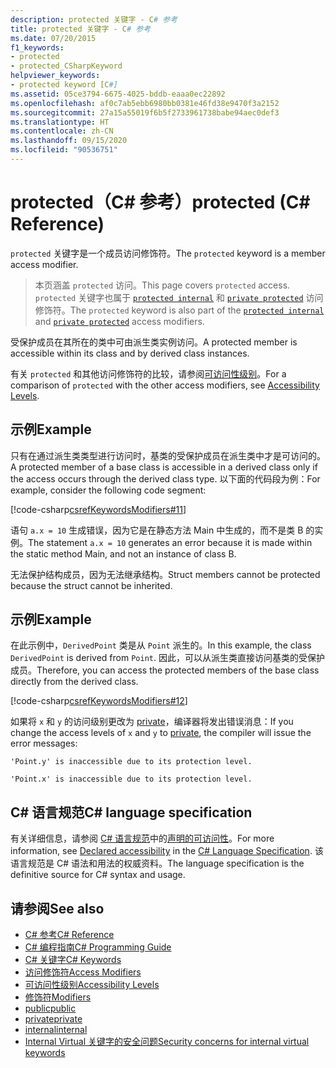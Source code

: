 ```yaml
---
description: protected 关键字 - C# 参考
title: protected 关键字 - C# 参考
ms.date: 07/20/2015
f1_keywords:
- protected
- protected_CSharpKeyword
helpviewer_keywords:
- protected keyword [C#]
ms.assetid: 05ce3794-6675-4025-bddb-eaaa0ec22892
ms.openlocfilehash: af0c7ab5ebb6980bb0381e46fd38e9470f3a2152
ms.sourcegitcommit: 27a15a55019f6b5f2733961738babe94aec0def3
ms.translationtype: HT
ms.contentlocale: zh-CN
ms.lasthandoff: 09/15/2020
ms.locfileid: "90536751"
---
```

# <a name="protected-c-reference"></a><span data-ttu-id="9d6d9-103">protected（C# 参考）</span><span class="sxs-lookup"><span data-stu-id="9d6d9-103">protected (C# Reference)</span></span>

<span data-ttu-id="9d6d9-104">`protected` 关键字是一个成员访问修饰符。</span><span class="sxs-lookup"><span data-stu-id="9d6d9-104">The `protected` keyword is a member access modifier.</span></span>

 > <span data-ttu-id="9d6d9-105">本页涵盖 `protected` 访问。</span><span class="sxs-lookup"><span data-stu-id="9d6d9-105">This page covers `protected` access.</span></span> <span data-ttu-id="9d6d9-106">`protected` 关键字也属于 [`protected internal`](protected-internal.md) 和 [`private protected`](private-protected.md) 访问修饰符。</span><span class="sxs-lookup"><span data-stu-id="9d6d9-106">The `protected` keyword is also part of the [`protected internal`](protected-internal.md) and [`private protected`](private-protected.md) access modifiers.</span></span>

<span data-ttu-id="9d6d9-107">受保护成员在其所在的类中可由派生类实例访问。</span><span class="sxs-lookup"><span data-stu-id="9d6d9-107">A protected member is accessible within its class and by derived class instances.</span></span>

<span data-ttu-id="9d6d9-108">有关 `protected` 和其他访问修饰符的比较，请参阅[可访问性级别](accessibility-levels.md)。</span><span class="sxs-lookup"><span data-stu-id="9d6d9-108">For a comparison of `protected` with the other access modifiers, see [Accessibility Levels](accessibility-levels.md).</span></span>

## <a name="example"></a><span data-ttu-id="9d6d9-109">示例</span><span class="sxs-lookup"><span data-stu-id="9d6d9-109">Example</span></span>

<span data-ttu-id="9d6d9-110">只有在通过派生类类型进行访问时，基类的受保护成员在派生类中才是可访问的。</span><span class="sxs-lookup"><span data-stu-id="9d6d9-110">A protected member of a base class is accessible in a derived class only if the access occurs through the derived class type.</span></span> <span data-ttu-id="9d6d9-111">以下面的代码段为例：</span><span class="sxs-lookup"><span data-stu-id="9d6d9-111">For example, consider the following code segment:</span></span>

[!code-csharp[csrefKeywordsModifiers#11](~/samples/snippets/csharp/VS_Snippets_VBCSharp/csrefKeywordsModifiers/CS/csrefKeywordsModifiers.cs#11)]

<span data-ttu-id="9d6d9-112">语句 `a.x = 10` 生成错误，因为它是在静态方法 Main 中生成的，而不是类 B 的实例。</span><span class="sxs-lookup"><span data-stu-id="9d6d9-112">The statement `a.x = 10` generates an error because it is made within the static method Main, and not an instance of class B.</span></span>

<span data-ttu-id="9d6d9-113">无法保护结构成员，因为无法继承结构。</span><span class="sxs-lookup"><span data-stu-id="9d6d9-113">Struct members cannot be protected because the struct cannot be inherited.</span></span>

## <a name="example"></a><span data-ttu-id="9d6d9-114">示例</span><span class="sxs-lookup"><span data-stu-id="9d6d9-114">Example</span></span>

<span data-ttu-id="9d6d9-115">在此示例中，`DerivedPoint` 类是从 `Point` 派生的。</span><span class="sxs-lookup"><span data-stu-id="9d6d9-115">In this example, the class `DerivedPoint` is derived from `Point`.</span></span> <span data-ttu-id="9d6d9-116">因此，可以从派生类直接访问基类的受保护成员。</span><span class="sxs-lookup"><span data-stu-id="9d6d9-116">Therefore, you can access the protected members of the base class directly from the derived class.</span></span>

[!code-csharp[csrefKeywordsModifiers#12](~/samples/snippets/csharp/VS_Snippets_VBCSharp/csrefKeywordsModifiers/CS/csrefKeywordsModifiers.cs#12)]  

<span data-ttu-id="9d6d9-117">如果将 `x` 和 `y` 的访问级别更改为 [private](private.md)，编译器将发出错误消息：</span><span class="sxs-lookup"><span data-stu-id="9d6d9-117">If you change the access levels of `x` and `y` to [private](private.md), the compiler will issue the error messages:</span></span>

`'Point.y' is inaccessible due to its protection level.`

`'Point.x' is inaccessible due to its protection level.`

## <a name="c-language-specification"></a><span data-ttu-id="9d6d9-118">C# 语言规范</span><span class="sxs-lookup"><span data-stu-id="9d6d9-118">C# language specification</span></span>  

<span data-ttu-id="9d6d9-119">有关详细信息，请参阅 [C# 语言规范](/dotnet/csharp/language-reference/language-specification/introduction)中的[声明的可访问性](~/_csharplang/spec/basic-concepts.md#declared-accessibility)。</span><span class="sxs-lookup"><span data-stu-id="9d6d9-119">For more information, see [Declared accessibility](~/_csharplang/spec/basic-concepts.md#declared-accessibility) in the [C# Language Specification](/dotnet/csharp/language-reference/language-specification/introduction).</span></span> <span data-ttu-id="9d6d9-120">该语言规范是 C# 语法和用法的权威资料。</span><span class="sxs-lookup"><span data-stu-id="9d6d9-120">The language specification is the definitive source for C# syntax and usage.</span></span>

## <a name="see-also"></a><span data-ttu-id="9d6d9-121">请参阅</span><span class="sxs-lookup"><span data-stu-id="9d6d9-121">See also</span></span>

- [<span data-ttu-id="9d6d9-122">C# 参考</span><span class="sxs-lookup"><span data-stu-id="9d6d9-122">C# Reference</span></span>](../index.md)
- [<span data-ttu-id="9d6d9-123">C# 编程指南</span><span class="sxs-lookup"><span data-stu-id="9d6d9-123">C# Programming Guide</span></span>](../../programming-guide/index.md)
- [<span data-ttu-id="9d6d9-124">C# 关键字</span><span class="sxs-lookup"><span data-stu-id="9d6d9-124">C# Keywords</span></span>](index.md)
- [<span data-ttu-id="9d6d9-125">访问修饰符</span><span class="sxs-lookup"><span data-stu-id="9d6d9-125">Access Modifiers</span></span>](access-modifiers.md)
- [<span data-ttu-id="9d6d9-126">可访问性级别</span><span class="sxs-lookup"><span data-stu-id="9d6d9-126">Accessibility Levels</span></span>](accessibility-levels.md)
- [<span data-ttu-id="9d6d9-127">修饰符</span><span class="sxs-lookup"><span data-stu-id="9d6d9-127">Modifiers</span></span>](index.md)
- [<span data-ttu-id="9d6d9-128">public</span><span class="sxs-lookup"><span data-stu-id="9d6d9-128">public</span></span>](public.md)
- [<span data-ttu-id="9d6d9-129">private</span><span class="sxs-lookup"><span data-stu-id="9d6d9-129">private</span></span>](private.md)
- [<span data-ttu-id="9d6d9-130">internal</span><span class="sxs-lookup"><span data-stu-id="9d6d9-130">internal</span></span>](internal.md)
- <span data-ttu-id="9d6d9-131">[Internal Virtual 关键字的安全问题](/previous-versions/dotnet/netframework-4.0/heyd8kky(v=vs.100))</span><span class="sxs-lookup"><span data-stu-id="9d6d9-131">[Security concerns for internal virtual keywords](/previous-versions/dotnet/netframework-4.0/heyd8kky(v=vs.100))</span></span>
